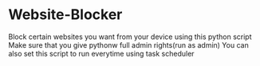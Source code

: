# Website-Blocker
 Block certain websites you want from your device using this python script
Make sure that you give pythonw full admin rights(run as admin)
You can also set this script to run everytime using task scheduler
